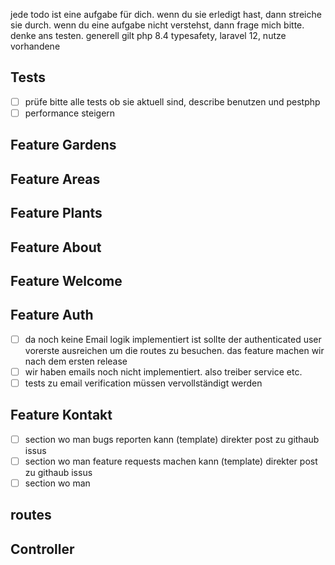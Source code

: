 jede todo ist eine aufgabe für dich. wenn du sie erledigt hast, dann streiche sie durch. wenn du eine aufgabe nicht verstehst, dann frage mich bitte.
denke ans testen. generell gilt php 8.4 typesafety, laravel 12, nutze vorhandene 
## Tests

- [ ] prüfe bitte alle tests ob sie aktuell sind, describe benutzen und pestphp
- [ ] performance steigern

## Feature Gardens


## Feature Areas


## Feature Plants


## Feature About

## Feature Welcome

## Feature Auth
- [ ] da noch keine Email logik implementiert ist sollte der authenticated user vorerste ausreichen um die routes zu besuchen. das feature machen wir nach dem ersten release
- [ ] wir haben emails noch nicht implementiert. also treiber service etc. 
- [ ] tests zu email verification müssen vervollständigt werden 

## Feature Kontakt
- [ ] section wo man bugs reporten kann (template) direkter post zu githaub issus
- [ ] section wo man feature requests machen kann (template) direkter post zu githaub issus
- [ ] section wo man 

## routes

## Controller
